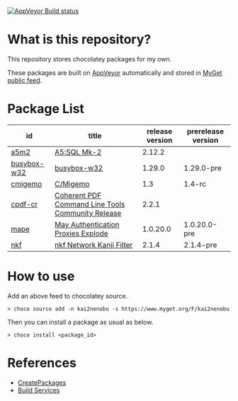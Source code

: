[![AppVeyor Build status](https://ci.appveyor.com/api/projects/status/1vv03ri8bujes620/branch/master?svg=true)](https://ci.appveyor.com/project/kai2nenobu/chocolatey-packages/branch/master)

# What is this repository?

This repository stores chocolatey packages for my own.

These packages are built on [AppVeyor](https://www.appveyor.com/) automatically and stored in [MyGet public feed](https://www.myget.org/F/kai2nenobu).

# Package List

| id                         | title                                                                                  | release version | prerelease version |
|----------------------------|----------------------------------------------------------------------------------------|-----------------|--------------------|
| [a5m2](a5m2)               | [A5:SQL Mk-2](http://a5m2.mmatsubara.com/)                                             |          2.12.2 |                    |
| [busybox-w32](busybox-w32) | [busybox-w32](https://frippery.org/busybox/)                                           |          1.29.0 | 1.29.0-pre         |
| [cmigemo](cmigemo)         | [C/Migemo](https://github.com/koron/cmigemo)                                           |             1.3 | 1.4-rc             |
| [cpdf-cr](cpdf-cr)         | [Coherent PDF Command Line Tools Community Release](http://community.coherentpdf.com/) |           2.2.1 |                    |
| [mape](mape)               | [May Authentication Proxies Explode](https://github.com/ipponshimeji/MAPE)             |        1.0.20.0 | 1.0.20.0-pre       |
| [nkf](nkf)                 | [nkf Network Kanji Filter](https://ja.osdn.net/projects/nkf/)                          |           2.1.4 | 2.1.4-pre          |

# How to use

Add an above feed to chocolatey source.

```
> choco source add -n kai2nenobu -s https://www.myget.org/F/kai2nenobu
```

Then you can install a package as usual as below.

```
> choco install <package_id>
```

# References

- [CreatePackages](https://chocolatey.org/docs/create-packages)
- [Build Services](https://docs.myget.org/docs/reference/build-services)
